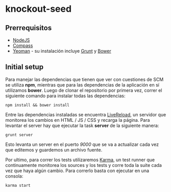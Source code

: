 knockout-seed
=============

## Prerrequisitos

* [NodeJS](http://nodejs.org/)
* [Compass](http://compass-style.org/)
* [Yeoman](http://yeoman.io/) - su instalación incluye [Grunt](http://gruntjs.com/) y [Bower](http://bower.io/)

## Initial setup

Para manejar las dependencias que tienen que ver con cuestiones de SCM se utiliza **npm**, mientras que para las dependencias de la aplicación en sí utilizamos **bower**. Luego de clonar el repositorio por primera vez, correr el siguiente comando para instalar todas las dependencias:

    npm install && bower install

Entre las dependencias instaladas se encuentra [LiveReload](http://livereload.com/), un servidor que monitorea los cambios en HTML / JS / CSS y recarga la página. Para levantar el server hay que ejecutar la task **server** de la siguiente manera:

    grunt server
    
Esto levanta un server en el puerto _9000_ que se va a actualizar cada vez que editemos y guardemos un archivo fuente.

Por ultimo, para correr los tests utilizaremos [Karma](http://karma-runner.github.io/0.10/index.html), un test runner que continuamente monitorea los sources y los tests y corre toda la suite cada vez que haya algún cambio. Para correrlo basta con ejecutar en una consola:
    
    karma start

